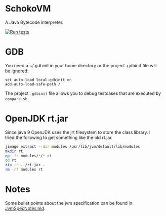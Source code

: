 # SchokoVM

A Java Bytecode interpreter. 

[![Run tests](https://github.com/RobertObkircher/SchokoVM/actions/workflows/tests.yml/badge.svg)](https://github.com/RobertObkircher/SchokoVM/actions/workflows/tests.yml)

# GDB

You need a ~/.gdbinit in your home directory or the project .gdbinit file will be ignored:

```
set auto-load local-gdbinit on 
add-auto-load-safe-path / 
```

The project `.gdbinit` file allows you to debug testcases that are executed by `compare.sh`.

# OpenJDK rt.jar

Since java 9 OpenJDK uses the jrt filesystem to store the class library.
I tried the following to get something like the old rt.jar.

```sh
jimage extract --dir modules /usr/lib/jvm/default/lib/modules
mkdir rt
cp -fr modules/*/* rt
cd rt
zip -r ../rt.jar .
rm -rf modules rt
```

# Notes

Some bullet points about the jvm specification can be found in [JvmSpecNotes.md](JvmSpecNotes.md).
